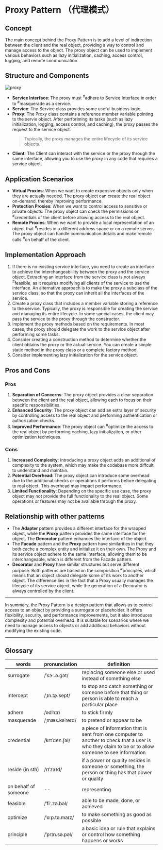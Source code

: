 # Proxy Pattern （代理模式）

## Concept

The main concept behind the Proxy Pattern is to add a level of indirection between the client and the real object, providing a way to control and manage access to the object. The proxy object can be used to implement various behaviors such as lazy initialization, caching, access control, logging, and remote communication.

## Structure and Components

![proxy](https://refactoringguru.cn/images/patterns/diagrams/proxy/structure-indexed.png)

- **Service Interface**: The proxy must <sup>#</sup>adhere to Service Interface in order to <sup>#</sup>masquerade as a service.
- **Service**: The Service class provides some useful business logic.
- **Proxy**: The Proxy class contains a reference member variable pointing to the servie object. After perforiming its tasks (such as lazy initialization, logging, access control, and caching), the proxy passes the request to the service object.
  > Typically, the proxy manages the entire lifecycle of its service objects.
- **Client**: The Client can interact with the service or the proxy through the same interface, allowing you to use the proxy in any code that requires a service object.

## Application Scenarios

- **Virtual Proxies**: When we want to create expensive objects only when they are actually needed. The proxy object can create the real object on-demand, thereby improving performance.
- **Protection Proxies**: When we want to control access to sensitive or private objects. The proxy object can check the permissions or <sup>#</sup>credentials of the client before allowing access to the real object.
- **Remote Proxies**: When we want to provide a local representation of an object that <sup>#</sup>resides in a different address space or on a remote server. The proxy object can handle communication details and make remote calls <sup>#</sup>on behalf of the client.

## Implementation Approach

1. If there is no existing service interface, you need to create an interface to achieve the interchangeablility between the proxy and the service object. Extracting an interface from the service class is not always <sup>#</sup>feasible, as it requires modifying all clients of the service to use the interface. An alternative approach is to make the proxy a subclass of the service class, so that the proxy can inherit all the interfaces of the service.
2. Create a proxy class that includes a member variable storing a reference to the service. Typically, the proxy is responsible for creating the service and managing its entire lifecycle. In some special cases, the client may pass the service to the proxy through the constructor.
3. Implement the proxy methods based on the requirements. In most cases, the proxy should delegate the work to the service object after performing some tasks.
4. Consider creating a construction method to determine whether the client obtains the proxy or the actual service. You can create a simple static method in the proxy class or a complete factory method.
5. Consider implementing lazy initialization for the service object.

## Pros and Cons

### Pros

1. **Separation of Concerns**: The proxy object provides a clear separation between the client and the real object, allowing each to focus on their specific responsibilities.
2. **Enhanced Security**: The proxy object can add an extra layer of security by controlling access to the real object and performing authentication or authorization checks.
3. **Improved Performance**: The proxy object can <sup>#</sup>optimize the access to the real object by performing caching, lazy initialization, or other optimization techniques.

### Cons

1. **Increased Complexity**: Introducing a proxy object adds an additional of complexity to the system, which may make the codebase more diffcult to understand and maintain.
2. **Potential Overhead**: The proxy object can introduce some overhead due to the additional checks or operations it performs before delegating to real object. This overhead may impact performance.
3. **Limited Functionality**: Depending on the specific use case, the proxy object may not provide the full functionality to the real object. Some operations or features may not be available through the proxy.

## Relationship with other patterns

- The **Adapter** pattern provides a different interface for the wrapped object, while the **Proxy** pattern provides the same interface for the object. The **Decorator** pattern enhances the interface of the object.
- The **Facade** pattern and the **Proxy** pattern have similarities in that they both cache a complex entity and initialize it on their own. The Proxy and its service object adhere to the same interface, allowing them to be interchangeable, which is different from the Facade pattern.
- **Decorator** and **Proxy** have similar structures but serve different purpose. Both patterns are based on the composition <sup>#</sup>principles, which means that an object should delegate some of its work to another object. The difference lies in the fact that a Proxy usually manages the lifecycle of its service object, while the generation of a Decorator is always controlled by the client.

---

In summary, the Proxy Pattern is a design pattern that allows us to control access to an object by providing a surrogate or placeholder. It offers flexibility, security, and performance improvements, but it also introduces complexity and potential overhead. It is suitable for scenarios where we need to manage access to objects or add additional behaviors without modifying the existing code.

---

## Glossary

| words | pronunciation | definition |
| ----- | ------------- | ---------- |
| surrogate | /ˈsɝː.ə.ɡət/ | replacing someone else or used instead of something else |
| intercept | /ˌɪn.t̬ɚˈsept/ | to stop and catch something or someone before that thing or person is able to reach a particular place |
| adhere | /ədˈhɪr/ | to stick firmly |
| masquerade | /ˌmæs.kəˈreɪd/ | to pretend or appear to be |
| credential | /krɪˈden.ʃəl/ | a piece of information that is sent from one computer to another to check that a user is who they claim to be or to allow someone to see information |
| reside (in sth) | /rɪˈzaɪd/ | if a power or quality resides in someone or something, the person or thing has that power or quality |
| on behalf of someone | -- | representing |
| feasible | /ˈfiː.zə.bəl/ | able to be made, done, or achieved |
| optimize | /ˈɑːp.tə.maɪz/ | to make something as good as possible |
| principle | /ˈprɪn.sə.pəl/ | a basic idea or rule that explains or control how something happens or works |
